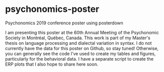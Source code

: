 # psychonomics-poster
Psychonomics 2019 conference poster using posterdown

I am presenting this poster at the 60th Annual Meeting of the Psychonomic Society in Montréal, Québec, Canada. This work is part of my Master's thesis on language processing and dialectal variation in syntax. I do not currently have the data for this poster on Github, so stay tuned! Otherwise, you can generally see the code I've used to create my tables and figures, particularly for the behavioral data. I have a separate script to create the ERP plots that I also hope to share here soon.
